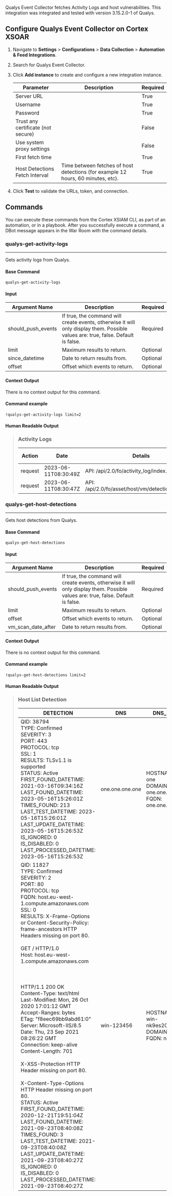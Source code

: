 Qualys Event Collector fetches Activity Logs and host vulnerabilities.
This integration was integrated and tested with version 3.15.2.0-1 of Qualys.

## Configure Qualys Event Collector on Cortex XSOAR

1. Navigate to **Settings** > **Configurations** > **Data Collection** > **Automation & Feed Integrations**. 
2. Search for Qualys Event Collector.
3. Click **Add instance** to create and configure a new integration instance.

    | **Parameter** | **Description** | **Required** |
    | --- | --- | --- |
    | Server URL |  | True |
    | Username |  | True |
    | Password |  | True |
    | Trust any certificate (not secure) |  | False |
    | Use system proxy settings |  | False |
    | First fetch time |  | True |
    | Host Detections Fetch Interval | Time between fetches of host detections \(for example 12 hours, 60 minutes, etc\). | True |

4. Click **Test** to validate the URLs, token, and connection.

## Commands

You can execute these commands from the Cortex XSIAM CLI, as part of an automation, or in a playbook.
After you successfully execute a command, a DBot message appears in the War Room with the command details.

### qualys-get-activity-logs

***
Gets activity logs from Qualys.

#### Base Command

`qualys-get-activity-logs`

#### Input

| **Argument Name** | **Description** | **Required** |
| --- | --- | --- |
| should_push_events | If true, the command will create events, otherwise it will only display them. Possible values are: true, false. Default is false. | Required | 
| limit | Maximum results to return. | Optional | 
| since_datetime | Date to return results from. | Optional | 
| offset | Offset which events to return. | Optional | 

#### Context Output

There is no context output for this command.
#### Command example
```!qualys-get-activity-logs limit=2```
#### Human Readable Output

>### Activity Logs
>|Action|Date|Details|Module| User IP | User Name |User Role|_time|event_type|
>|---|---|---|---|---------|-----------|---|---|---|
>| request | 2023-06-11T08:30:49Z | API: /api/2.0/fo/activity_log/index.php | auth | 1.1.1.1 | User   | Manager | 2023-06-11T08:30:49Z | activity_log |
>| request | 2023-06-11T08:30:47Z | API: /api/2.0/fo/asset/host/vm/detection/index.php | auth | 2.2.2.2 | User  | Manager | 2023-06-11T08:30:47Z | activity_log |


### qualys-get-host-detections

***
Gets host detections from Qualys.

#### Base Command

`qualys-get-host-detections`

#### Input

| **Argument Name** | **Description** | **Required** |
| --- | --- | --- |
| should_push_events | If true, the command will create events, otherwise it will only display them. Possible values are: true, false. Default is false. | Required | 
| limit | Maximum results to return. | Optional | 
| offset | Offset which events to return. | Optional | 
| vm_scan_date_after | Date to return results from. | Optional | 

#### Context Output

There is no context output for this command.
#### Command example
```!qualys-get-host-detections limit=2```
#### Human Readable Output

>### Host List Detection
>| DETECTION                                                                                                                                                                                                                                                                                                                                                                                                                                                                                                                                                                                                                                                                                                                                                                                                                                                                                                                                                                                                                                                                          | DNS        |DNS_DATA|ID| IP      |LAST_PC_SCANNED_DATE|LAST_SCAN_DATETIME|LAST_VM_SCANNED_DATE|LAST_VM_SCANNED_DURATION|OS|TRACKING_METHOD|_time|event_type|
>|------------------------------------------------------------------------------------------------------------------------------------------------------------------------------------------------------------------------------------------------------------------------------------------------------------------------------------------------------------------------------------------------------------------------------------------------------------------------------------------------------------------------------------------------------------------------------------------------------------------------------------------------------------------------------------------------------------------------------------------------------------------------------------------------------------------------------------------------------------------------------------------------------------------------------------------------------------------------------------------------------------------------------------------------------------------------------------|------------|---|---|---------|---|---|---|---|---|---|---|---|
>| QID: 38794<br/>TYPE: Confirmed<br/>SEVERITY: 3<br/>PORT: 443<br/>PROTOCOL: tcp<br/>SSL: 1<br/>RESULTS: TLSv1.1 is supported<br/>STATUS: Active<br/>FIRST_FOUND_DATETIME: 2021-03-16T09:34:16Z<br/>LAST_FOUND_DATETIME: 2023-05-16T15:26:01Z<br/>TIMES_FOUND: 213<br/>LAST_TEST_DATETIME: 2023-05-16T15:26:01Z<br/>LAST_UPDATE_DATETIME: 2023-05-16T15:26:53Z<br/>IS_IGNORED: 0<br/>IS_DISABLED: 0<br/>LAST_PROCESSED_DATETIME: 2023-05-16T15:26:53Z                                                                                                                                                                                                                                                                                                                                                                                                                                                                                                                                                                                                                                | one.one.one.one | HOSTNAME: one<br/>DOMAIN: one.one.one<br/>FQDN: one.one.one.one | 143444841 | 1.1.1.1 | 2022-12-06T12:03:46Z | 2023-05-16T15:26:53Z | 2023-05-16T15:26:01Z | 2130 | Linux 3.13 | DNS | 2021-03-16T09:34:16Z | host_list_detection |
>| QID: 11827<br/>TYPE: Confirmed<br/>SEVERITY: 2<br/>PORT: 80<br/>PROTOCOL: tcp<br/>FQDN: host.eu-west-1.compute.amazonaws.com<br/>SSL: 0<br/>RESULTS: X-Frame-Options or Content-Security-Policy: frame-ancestors HTTP Headers missing on port 80.<br/><br/>GET / HTTP/1.0<br/>Host: host.eu-west-1.compute.amazonaws.com<br/><br/><br/><br/>HTTP/1.1 200 OK<br/>Content-Type: text/html<br/>Last-Modified: Mon, 26 Oct 2020 17:01:12 GMT<br/>Accept-Ranges: bytes<br/>ETag: &quot;f8eec69bb9abd61:0&quot;<br/>Server: Microsoft-IIS/8.5<br/>Date: Thu, 23 Sep 2021 08:26:22 GMT<br/>Connection: keep-alive<br/>Content-Length: 701<br/><br/>X-XSS-Protection HTTP Header missing on port 80.<br/><br/>X-Content-Type-Options HTTP Header missing on port 80.<br/>STATUS: Active<br/>FIRST_FOUND_DATETIME: 2020-12-21T19:51:04Z<br/>LAST_FOUND_DATETIME: 2021-09-23T08:40:08Z<br/>TIMES_FOUND: 3<br/>LAST_TEST_DATETIME: 2021-09-23T08:40:08Z<br/>LAST_UPDATE_DATETIME: 2021-09-23T08:40:27Z<br/>IS_IGNORED: 0<br/>IS_DISABLED: 0<br/>LAST_PROCESSED_DATETIME: 2021-09-23T08:40:27Z | win-123456 | HOSTNAME: win-nk9es207bg6<br/>DOMAIN: null<br/>FQDN: null | 232347239 | 1.1.1.1 | 2020-10-21T07:33:01Z | 2021-09-23T08:40:27Z | 2021-09-23T08:40:08Z | 1129 | Windows 2012 R2 Standard | IP | 2020-12-21T19:51:04Z | host_list_detection |

